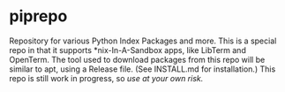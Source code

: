 # piprepo
Repository for various Python Index Packages and more.
This is a special repo in that it supports *nix-In-A-Sandbox apps, like LibTerm and OpenTerm.
The tool used to download packages from this repo will be similar to apt, using a Release file.
(See INSTALL.md for installation.)
This repo is still work in progress, so *use at your own risk.*

